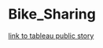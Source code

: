 # Bike_Sharing

[link to tableau public story](https://public.tableau.com/app/profile/kevin.d.brian/viz/Bike_Sharing_16491210938780/Story1?publish=yes)
